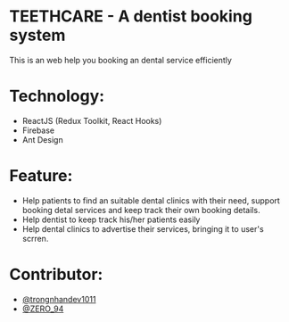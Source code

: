 # TEETHCARE - A dentist booking system 

This is an web help you booking an dental service efficiently

# Technology: 
- ReactJS (Redux Toolkit, React Hooks)
- Firebase
- Ant Design

# Feature:
- Help patients to find an suitable dental clinics with their need, support booking detal services and keep track their own booking details.
- Help dentist to keep track his/her patients easily
- Help dental clinics to advertise their services, bringing it to user's scrren.

# Contributor: 
- [@trongnhandev1011](https://github.com/trongnhandev1011)
- [@ZERO_94](https://github.com/ZERO-94)
